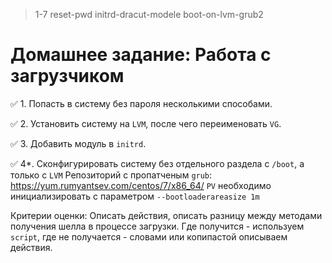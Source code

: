 > 1-7 reset-pwd initrd-dracut-modele boot-on-lvm-grub2

# Домашнее задание: Работа с загрузчиком

✅  1. Попасть в систему без пароля несколькими способами.

✅  2. Установить систему на `LVM`, после чего переименовать `VG`.

✅  3. Добавить модуль в `initrd`.

✅  4*. Сконфигурировать систему без отдельного раздела с `/boot`, а только с `LVM`
Репозиторий с пропатченым `grub`: https://yum.rumyantsev.com/centos/7/x86_64/
`PV` необходимо инициализировать с параметром `--bootloaderareasize 1m`

Критерии оценки: Описать действия, описать разницу между методами получения шелла в процессе загрузки.
Где получится - используем `script`, где не получается - словами или копипастой описываем действия.
